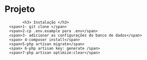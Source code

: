 <h1> Projeto  </h1>


            <h3> Instalação </h3>
      <span>1- git clone </span>  
      <span>2-cp .env.example para .env</span>  
      <span>3- adicionar as configurações do banco de dados</span>  
      <span> 4-composer install</span>
      <span>5-php artisan migrate</span> 
      <span> 6-php artisan key: generate /span>
      <span>7-php artisan optimize:clear</span>  
